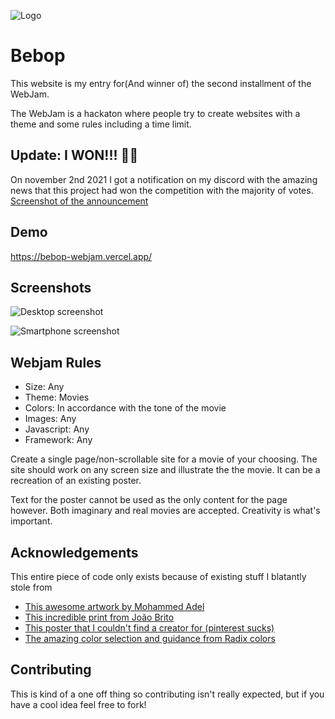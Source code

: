 
![Logo](https://raw.githubusercontent.com/bdsqqq/bebop-webjam/main/public/favicon.ico?token=AJAYDY5ITVPTOBPDXEVCRUDBPB25W)
# Bebop

This website is my entry for(And winner of) the second installment of the WebJam.

The WebJam is a hackaton where people try to create websites with a theme and some rules including a time limit.
    
## Update: I WON!!! 🎉🎉
On november 2nd 2021 I got a notification on my discord with the amazing news that this project had won the competition with the majority of votes.
[Screenshot of the announcement](/docs/img/winner.jpg)


## Demo

https://bebop-webjam.vercel.app/

  
## Screenshots

![Desktop screenshot](https://raw.githubusercontent.com/bdsqqq/bebop-webjam/main/docs/img/desktop-screenshot.png?token=AJAYDY37EMLPRRNEYO4HGITBPB2GO)

![Smartphone screenshot](https://raw.githubusercontent.com/bdsqqq/bebop-webjam/main/docs/img/smartphone-screenshot.png?token=AJAYDY7HBX3KKCHB3CZJKD3BPB2KO)

## Webjam Rules 
- Size: Any
- Theme: Movies
- Colors: In accordance with the tone of the movie
- Images: Any
- Javascript: Any
- Framework: Any

Create a single page/non-scrollable site for a movie of your choosing.
The site should work on any screen size and illustrate the the movie. It can be a recreation of an existing poster.

Text for the poster cannot be used as the only content for the page however. Both imaginary and real movies are accepted. Creativity is what's important. 

## Acknowledgements
This entire piece of code only exists because of existing stuff I blatantly stole from
 - [This awesome artwork by Mohammed Adel](https://roguetelemetry.tumblr.com/post/180597446875/i-know-everyone-is-shitting-the-bed-over-the)
 - [This incredible print from João Brito](https://pixalry.io/post/639607923537018881/see-you-space-cowboy-created-by-jo%C3%A3o-brito)
 - [This poster that I couldn't find a creator for (pinterest sucks)](https://imgur.com/a/EWfd6)
 - [The amazing color selection and guidance from Radix colors](https://www.radix-ui.com/colors)

  
## Contributing

This is kind of a one off thing so contributing isn't really expected, but if you have a cool idea feel free to fork!

  
